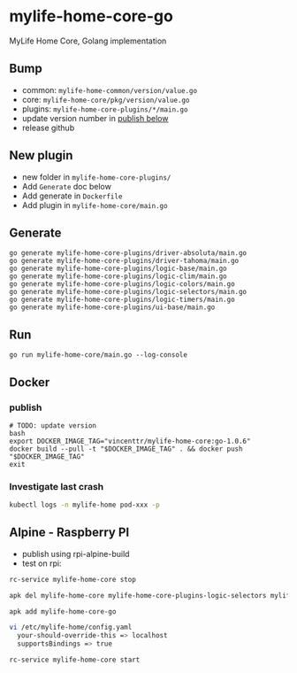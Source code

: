 # mylife-home-core-go

MyLife Home Core, Golang implementation

## Bump

- common: `mylife-home-common/version/value.go`
- core: `mylife-home-core/pkg/version/value.go`
- plugins: `mylife-home-core-plugins/*/main.go`
- update version number in [publish below](#publish)
- release github

## New plugin

- new folder in `mylife-home-core-plugins/`
- Add `Generate` doc below
- Add generate in `Dockerfile`
- Add plugin in `mylife-home-core/main.go`

## Generate

```shell
go generate mylife-home-core-plugins/driver-absoluta/main.go
go generate mylife-home-core-plugins/driver-tahoma/main.go
go generate mylife-home-core-plugins/logic-base/main.go
go generate mylife-home-core-plugins/logic-clim/main.go
go generate mylife-home-core-plugins/logic-colors/main.go
go generate mylife-home-core-plugins/logic-selectors/main.go
go generate mylife-home-core-plugins/logic-timers/main.go
go generate mylife-home-core-plugins/ui-base/main.go
```

## Run

```shell
go run mylife-home-core/main.go --log-console
```

## Docker

### publish

```shell
# TODO: update version
bash
export DOCKER_IMAGE_TAG="vincenttr/mylife-home-core:go-1.0.6"
docker build --pull -t "$DOCKER_IMAGE_TAG" . && docker push "$DOCKER_IMAGE_TAG"
exit
```

### Investigate last crash

```bash
kubectl logs -n mylife-home pod-xxx -p
```

## Alpine - Raspberry PI

- publish using rpi-alpine-build
- test on rpi:

```bash
rc-service mylife-home-core stop

apk del mylife-home-core mylife-home-core-plugins-logic-selectors mylife-home-core-plugins-logic-colors mylife-home-core-plugins-logic-timers mylife-home-core-plugins-logic-base mylife-home-core-plugins-ui-base mylife-home-core-plugins-driver-mpd mylife-home-core-plugins-driver-absoluta mylife-home-core-plugins-logic-clim mylife-home-core-plugins-driver-tahoma mylife-home-core-plugins-driver-broadlink

apk add mylife-home-core-go

vi /etc/mylife-home/config.yaml
  your-should-override-this => localhost
  supportsBindings => true

rc-service mylife-home-core start
```
